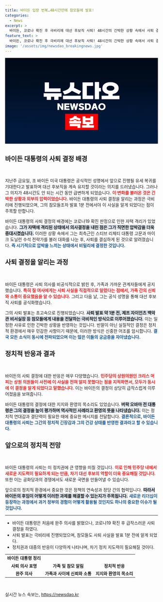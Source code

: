 ```yaml
---
title: 바이든 입장 번복…48시간만에 참모들에 발표!
categories:
  - News
excerpt: >
  바이든, 코로나 확진 후 극비리에 대선 후보직 사퇴! 48시간의 긴박한 상황 속에서 사퇴 결정을 내린 대통령의 배경과 여파를 파헤친다. 클릭하여 자세한 내용을 알아보세요!
feature_text: >
  바이든, 코로나 확진 후 극비리에 대선 후보직 사퇴! 48시간의 긴박한 상황 속에서 사퇴 결정을 내린 대통령의 배경과 여파를 파헤친다. 클릭하여 자세한 내용을 알아보세요!
image: '/assets/img/newsdao_breakingnews.jpg'
---
```


<p><img src="/assets/img/newsdao_breakingnews.jpg" alt="koreaapp 속보" /></p>

<h2 data-ke-size="size26">바이든 대통령의 사퇴 결정 배경</h2>

<p data-ke-size="size16">&nbsp;</p>

<p data-ke-size="size16">지난주 금요일, 조 바이든 미국 대통령은 공식적인 성명에서 앞으로 진행될 유세 복귀를 기대한다고 발표하며 대선 후보직을 계속 유지할 것이라는 의지를 드러냈습니다. 그러나 그 의지가 48시간도 안 되는 시간 동안 급변하게 되었습니다. <b><span style="color: #ee2323;">이 변화를 불러온 것은 긴박한 상황과 외부의 압력이었습니다.</span></b> 바이든 대통령의 사퇴 결정을 알리는 과정은 극비리에 진행되었으며, 그의 참모들조차 발표 1분 전에서야 이 사실을 알게 되었다는 점이 주목할 만합니다.</p>

<p data-ke-size="size16">바이든 대통령의 사퇴 결정의 배경에는 코로나19 확진 판정으로 인한 자택 격리가 있었습니다. <b><span style="background-color: #21538527;">그가 자택에 격리된 상태에서 의사결정을 내린 점은 그가 직면한 압박감을 더욱 증대시켰습니다.</span></b> 이러한 상황 속에서 그는 최측근인 스티브 리체티 대통령 고문과 마이크 도닐런 수석 전략가를 불러 대화를 나눈 후, 사퇴를 결심하게 된 것으로 알려졌습니다. <b><span style="color: #1a5490;">즉 시기적으로 압박을 느끼는 상태에서 비밀리에 결정한 것입니다.</span></b></p>

<h2 data-ke-size="size26">사퇴 결정을 알리는 과정</h2>

<p data-ke-size="size16">&nbsp;</p>

<p data-ke-size="size16">바이든 대통령은 사퇴 의사를 비공식적으로 밝힌 후, 가족과 가까운 관계자들에게 공지했습니다. <b><span style="color: #ee2323;">특히 질 여사에게는 사퇴 사실을 직접적으로 알렸다는 점에서, 가족 간의 신뢰와 소통이 중요했음을 알 수 있습니다.</span></b> 그리고 다음 날, 그는 공식 성명을 통해 대선 후보직 사퇴를 공식화했습니다.</p>

<p data-ke-size="size16">그의 사퇴 발표는 초고속으로 진행되었습니다. <b><span style="background-color: #21538527;">사퇴 발표 약 1분 전, 제프 자이언츠 백악관 비서실장 등 참모들에게 내용을 전달하는 극비적인 방식으로 이루어졌습니다.</span></b> 이는 일정한 사유로 인한 긴박한 상황을 반영하는 것입니다. 빈말이 아닌 실질적인 결정은 정치적 환경에서 매우 민감한 사항이기 때문에, 이러한 방식은 신중한 어조를 암시합니다. <b><span style="color: #1a5490;">결국 모든 소식이 동시에 전파되었으며 이는 많은 이들의 궁금증을 자아냈습니다.</span></b></p>

<h2 data-ke-size="size26">정치적 반응과 결과</h2>

<p data-ke-size="size16">&nbsp;</p>

<p data-ke-size="size16">바이든의 사퇴 결정에 대한 반응은 매우 다양했습니다. <b><span style="color: #ee2323;">민주당의 상원의원인 크리스 머피는 상원 의원들이 사전에 이 사실을 전혀 알지 못했다는 점을 지적하면서, 모두가 동시에 이 결정을 알게 되었다고 말했습니다.</span></b> 이는 바이든의 결정이 상당히 급작스럽게 이루어졌음을 보여줍니다.</p>

<p data-ke-size="size16">바이든 대통령의 결정에 대한 지지와 환영의 목소리도 있었습니다. <b><span style="background-color: #21538527;">버락 오바마 전 대통령은 그의 결정을 높이 평가하며 역사적인 사례라고 환영의 뜻을 나타냈습니다.</span></b> 이는 정치적 연대감과 결단력이 필요한 때에 중요한 메시지를 전달합니다. <b><span style="color: #1a5490;">결론적으로, 바이든 대통령의 사퇴는 그간의 정치적 긴장감과 그의 건강 상태를 반영한 결과라고 할 수 있습니다.</span></b></p>

<h2 data-ke-size="size26">앞으로의 정치적 전망</h2>

<p data-ke-size="size16">&nbsp;</p>

<p data-ke-size="size16">바이든 대통령의 사퇴는 미 정치권에 큰 영향을 미칠 것입니다. <b><span style="color: #ee2323;">이로 인해 민주당 내에서 새로운 지도력이 필요하게 되는 만큼, 차기 대선 후보의 역할이 더욱 중요해질 것입니다.</span></b> 또한 이는 공화당과의 경쟁에서도 새로운 국면을 만들어낼 수 있습니다.</p>

<p data-ke-size="size16">앞으로의 정치적 환경에서 중요한 것은 정책의 연속성과 정당 간의 협력입니다. <b><span style="background-color: #21538527;">따라서 바이든의 후임이 어떻게 이러한 과제를 해결할 수 있는지가 주목됩니다.</span></b> <b><span style="color: #1a5490;">새로운 리더십이 등장하는 과정에서 과거 정부의 경험이 어떻게 활용될 것인지도 하나의 중요한 이슈가 될 것입니다.</span></b></p>

<hr>

<ul>
<li>바이든 대통령은 처음에 완주 의사를 밝혔으나, 코로나19 확진 후 급작스러운 사퇴 결정을 하였다.</li>
<li>사퇴 발표는 극비리에 진행되었으며, 참모들도 사퇴 사실을 발표 1분 전에 알게 되었다.</li>
<li>정치권과 대중의 반응이 다양하게 나타나며, 차기 정치 지도력이 필요해질 것이다.</li>
</ul>

<table style="width: 100%; border-collapse: collapse;">
<tr>
<td style="text-align: center; height: 17px;"><b>바이든 대통령 정리</b></td>
</tr>
<tr>
<td style="text-align: center; height: 17px;"><b>사퇴 의사 표명</b></td>
<td style="text-align: center; height: 17px;"><b>가족 및 참모 알림</b></td>
<td style="text-align: center; height: 17px;"><b>정치적 반응</b></td>
</tr>
<tr>
<td style="text-align: center; height: 17px;"><b>완주 의사</b></td>
<td style="text-align: center; height: 17px;"><b>가족과 사이에 신뢰와 소통</b></td>
<td style="text-align: center; height: 17px;"><b>지지와 환영의 목소리</b></td>
</tr>
</table>

<p data-ke-size="size16">&nbsp;</p>
실시간 뉴스 속보는, <a href="https://newsdao.kr" rel="dofollow">https://newsdao.kr</a>


